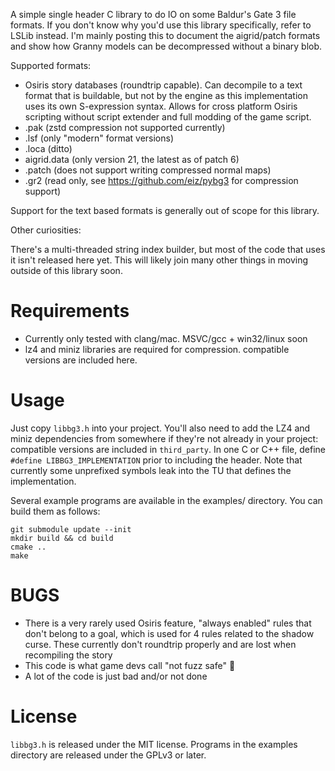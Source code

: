 A simple single header C library to do IO on some Baldur's Gate 3 file formats.
If you don't know why you'd use this library specifically, refer to LSLib
instead. I'm mainly posting this to document the aigrid/patch formats and show
how Granny models can be decompressed without a binary blob.

Supported formats:

- Osiris story databases (roundtrip capable). Can decompile to a text format
  that is buildable, but not by the engine as this implementation uses its own
  S-expression syntax. Allows for cross platform Osiris scripting without script
  extender and full modding of the game script.
- .pak (zstd compression not supported currently)
- .lsf (only "modern" format versions)
- .loca (ditto)
- aigrid.data (only version 21, the latest as of patch 6)
- .patch (does not support writing compressed normal maps)
- .gr2 (read only, see https://github.com/eiz/pybg3 for compression support)

Support for the text based formats is generally out of scope for this library.

Other curiosities:

There's a multi-threaded string index builder, but most of the code that uses it
isn't released here yet. This will likely join many other things in moving
outside of this library soon.

# Requirements

- Currently only tested with clang/mac. MSVC/gcc + win32/linux soon
- lz4 and miniz libraries are required for compression. compatible versions are
  included here.

# Usage

Just copy `libbg3.h` into your project. You'll also need to add the LZ4 and
miniz dependencies from somewhere if they're not already in your project:
compatible versions are included in `third_party`. In one C or C++ file, define
`#define LIBBG3_IMPLEMENTATION` prior to including the header. Note that
currently some unprefixed symbols leak into the TU that defines the
implementation.

Several example programs are available in the examples/ directory. You can build
them as follows:

```
git submodule update --init
mkdir build && cd build
cmake ..
make
```

# BUGS

- There is a very rarely used Osiris feature, "always enabled" rules that don't
  belong to a goal, which is used for 4 rules related to the shadow curse. These
  currently don't roundtrip properly and are lost when recompiling the story
- This code is what game devs call "not fuzz safe" 🤣
- A lot of the code is just bad and/or not done

# License

`libbg3.h` is released under the MIT license. Programs in the examples directory
are released under the GPLv3 or later.
